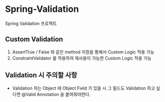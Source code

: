 # Spring-Validation
Spring Validation 프로젝트

## Custom Validation

1. AssertTrue / False 와 같은 method 지정을 통해서 Custom Logic 적용 가능
2. ConstraintValidator 를 적용하여 재사용이 가능한 Custom Logic 적용 가능

## Validation 시 주의할 사항

- Validation 하는 Object 에 Object Field 가 있을 시 그 필드도 Validation 하고 싶다면 @Valid Annotation 을 붙여줘야한다.
